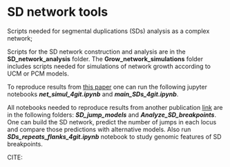 # SD network tools
Scripts needed for segmental duplications (SDs) analysis as a complex network;

Scripts for the SD network construction and analysis are in the **SD_network_analysis** folder. The **Grow_network_simulations** folder includes scripts needed for simulations of network growth according to UCM or PCM models.

To reproduce results from [this paper](https://doi.org/10.1186/s12864-021-07789-7) one can run the following jupyter notebooks ***net_simul_4git.ipynb*** and ***main_SDs_4git.ipynb***.

All notebooks needed to reproduce results from another publication [link](https://doi.org/10.1101/2023.03.18.533287) are in the following folders: ***SD_jump_models*** and ***Analyze_SD_breakpoints***. One can build the SD network, predict the number of jumps in each locus and compare those predictions with alternative models. Also run ***SDs_repeats_flanks_4git.ipynb*** notebook to study genomic features of SD breakpoints.

CITE:

